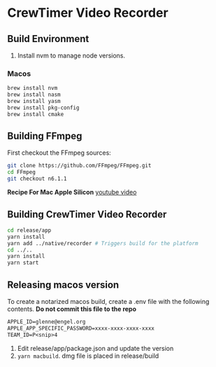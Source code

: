 # CrewTimer Video Recorder

## Build Environment

1. Install nvm to manage node versions.

### Macos

```bash
brew install nvm
brew install nasm
brew install yasm
brew install pkg-config
brew install cmake
```

## Building FFmpeg

First checkout the FFmpeg sources:

```bash
git clone https://github.com/FFmpeg/FFmpeg.git
cd FFmpeg
git checkout n6.1.1
```

**Recipe For Mac Apple Silicon** [youtube video](https://www.youtube.com/watch?v=-tRh1ThNxoc)

## Building CrewTimer Video Recorder

```bash
cd release/app
yarn install
yarn add ../native/recorder # Triggers build for the platform
cd ../..
yarn install
yarn start
```

## Releasing macos version

To create a notarized macos build, create a .env file with the following contents.  **Do not commit this file to the repo**

```txt
APPLE_ID=glenne@engel.org
APPLE_APP_SPECIFIC_PASSWORD=xxxx-xxxx-xxxx-xxxx
TEAM_ID=P<snip>4
```

1. Edit release/app/package.json and update the version
2. `yarn macbuild`.  dmg file is placed in release/build
